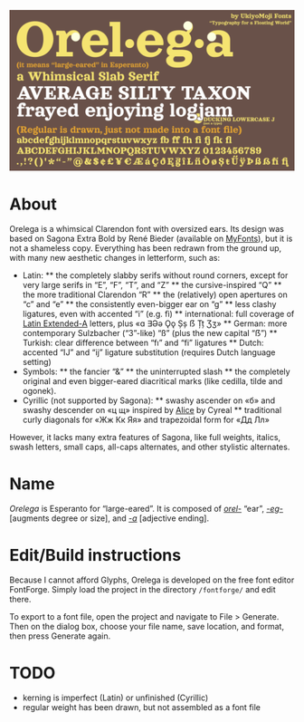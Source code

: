 ![](kerning.png)

# About

Orelega is a whimsical Clarendon font with oversized ears. Its design was based on Sagona Extra Bold by René Bieder (available on [MyFonts](https://www.myfonts.com/fonts/rene-bieder/sagona/)), but it is not a shameless copy. Everything has been redrawn from the ground up, with many new aesthetic changes in letterform, such as:

* Latin:
** the completely slabby serifs without round corners, except for very large serifs in “E”, “F”, “T”, and “Z”
** the cursive-inspired “Q”
** the more traditional Clarendon “R”
** the (relatively) open apertures on “c” and “e”
** the consistently even-bigger ear on “g”
** less clashy ligatures, even with accented “i” (e.g. fì)
** international: full coverage of [Latin Extended-A](https://en.wikipedia.org/wiki/Latin_Extended-A) letters, plus «ɑ ∃Əə Ǫǫ Șș ẞ Țț Ʒʒ»
** German: more contemporary Sulzbacher (“3”-like) “ß” (plus the new capital “ẞ”)
** Turkish: clear difference between “fı” and “fi” ligatures
** Dutch: accented “IJ” and “ij” ligature substitution (requires Dutch language setting)
* Symbols:
** the fancier “&”
** the uninterrupted slash
** the completely original and even bigger-eared diacritical marks (like cedilla, tilde and ogonek).
* Cyrillic (not supported by Sagona):
** swashy ascender on «б» and swashy descender on «ц щ» inspired by [Alice](https://www.fontsquirrel.com/fonts/alice) by Cyreal
** traditional curly diagonals for «Жж Кк Яя» and trapezoidal form for «Дд Лл»

However, it lacks many extra features of Sagona, like full weights, italics, swash letters, small caps, all-caps alternates, and other stylistic alternates.

# Name

*Orelega* is Esperanto for “large-eared”. It is composed of *[orel-](https://en.wiktionary.org/wiki/orelo#Esperanto)* “ear”, *[-eg-](https://en.wiktionary.org/wiki/-eg-#Esperanto)* [augments degree or size], and *[-a](https://en.wiktionary.org/wiki/-a#Esperanto)* [adjective ending].

# Edit/Build instructions

Because I cannot afford Glyphs, Orelega is developed on the free font editor FontForge. Simply load the project in the directory ``/fontforge/`` and edit there.

To export to a font file, open the project and navigate to File > Generate. Then on the dialog box, choose your file name, save location, and format, then press Generate again.

# TODO
* kerning is imperfect (Latin) or unfinished (Cyrillic)
* regular weight has been drawn, but not assembled as a font file
